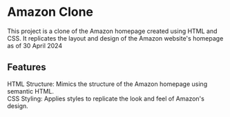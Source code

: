# Amazon Clone
This project is a clone of the Amazon homepage created using HTML and CSS. It replicates the layout and design of the Amazon website's homepage as of 30 April 2024

## Features
HTML Structure: Mimics the structure of the Amazon homepage using semantic HTML.<br>
CSS Styling: Applies styles to replicate the look and feel of Amazon's design.<br>
